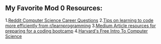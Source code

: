 ## My Favorite Mod 0 Resources:
   1.[Reddit Computer Science Career Questions](https://www.reddit.com/r/cscareerquestions/wiki/index)
   2.[Tips on learning to code more efficiently from r/learnprogramming](https://www.reddit.com/r/learnprogramming/comments/j2po8k/techniques_and_tips_to_learn_coding_in_a_more/)
   3.[Medium Article resources for preparing for a coding bootcamp](https://medium.com/@ohcsthomas/preparation-for-coding-bootcamp-no-cs-background-3-months-653556dcde06)
   4.[Harvard's Free Intro To Computer Science](https://online-learning.harvard.edu/course/cs50-introduction-computer-science?delta=0)
